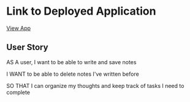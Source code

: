 # Link to Deployed Application

[View App](https://sheltered-sierra-20942.herokuapp.com/)


## User Story

AS A user, I want to be able to write and save notes

I WANT to be able to delete notes I've written before

SO THAT I can organize my thoughts and keep track of tasks I need to complete